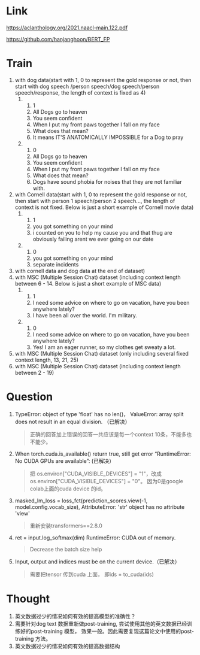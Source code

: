 Link    
===============
<p>

https://aclanthology.org/2021.naacl-main.122.pdf

https://github.com/hanjanghoon/BERT_FP

</p>


Train   
===============
1. with dog data(start with 1, 0 to represent the gold response or not, then start with dog speech
/person speech/dog speech/person speech/response, the length of context is fixed as 4)<br>
    1. 1. 1	
       2. All Dogs go to heaven	
       3. You seem confident	
       4. When I put my front paws together I fall on my face	
       5. What does that mean?	
       6. It means IT'S ANATOMICALLY IMPOSSIBLE for a Dog to pray<br>
    2. 1. 0	
       2. All Dogs go to heaven
       3. You seem confident
       4. When I put my front paws together I fall on my face
       5. What does that mean?
       6. Dogs have sound phobia for noises that they are not familiar with.
2. with Cornell data(start with 1, 0 to represent the gold response or not, then start with 
person 1 speech/person 2 speech..., the length of context is not fixed. Below is just a 
short example of Cornell movie data)<br>
   1. 1. 1	
      2. you got something on your mind	
      3. i counted on you to help my cause you and that thug are obviously 
      failing arent we ever going on our date
   2. 1. 0	
      2. you got something on your mind	
      3. separate incidents
3. with cornell data and dog data at the end of dataset)<br>
4. with MSC (Multiple Session Chat) dataset (including context length between 6 - 14.
Below is just a short example of MSC data)<br>
   1. 1. 1	
      2. I need some advice on where to go on vacation, have you been anywhere lately?	
      3. I have been all over the world. I'm military.
   2. 1. 0	
      2. I need some advice on where to go on vacation, have you been anywhere lately?	
      3. Yes! I am an eager runner, so my clothes get sweaty a lot.
6. with MSC (Multiple Session Chat) dataset (only including several fixed context length, 13, 21, 25)<br>
7. with MSC (Multiple Session Chat) dataset (including context length between 2 - 19) <br>


Question   
===============
1. TypeError: object of type 'float' has no len()， ValueError: array split does not result in an equal division. （已解决）
    >正确的回答加上错误的回答一共应该是每一个context 10条，不能多也不能少。
2. When torch.cuda.is_available() return true, still get error “RuntimeError: No CUDA GPUs are available”: (已解决）
    >把 os.environ["CUDA_VISIBLE_DEVICES"] = "1"，改成os.environ["CUDA_VISIBLE_DEVICES"] = "0"。 
     因为0是google colab上面的cuda device 的id。
3. masked_lm_loss = loss_fct(prediction_scores.view(-1, model.config.vocab_size), AttributeError: 'str' object has no attribute 'view'
    >重新安装transformers==2.8.0
4. ret = input.log_softmax(dim) RuntimeError: CUDA out of memory.
    >Decrease the batch size help
5. Input, output and indices must be on the current device.（已解决）
    >需要把tensor 传到cuda 上面， 即ids = to_cuda(ids)




Thought
===============
1. 英文数据过少的情况如何有效的提高模型的准确性？
2. 需要针对dog text 数据重新做post-training, 尝试使用其他的英文数据已经训练好的post-training 模型，
    效果一般。因此需要复现这篇论文中使用的post-training 方法。
3. 英文数据过少的情况如何有效的提高数据结构
